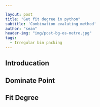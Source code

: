 ```yaml
---

layout: post
title: "Get fit degree in python"
subtitle: 'Combination evaluting method'
author: "sean"
header-img: "img/post-bg-os-metro.jpg"
tags:
  - Irregular bin packing
---
```


## Introducation





## Dominate Point





## Fit Degree

